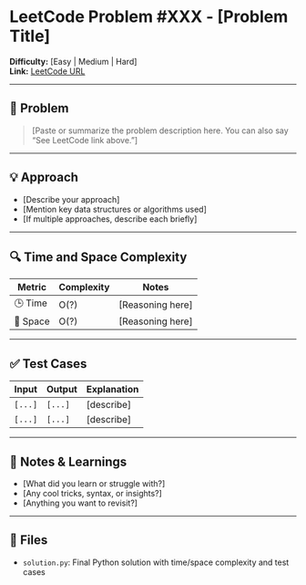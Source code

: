# LeetCode Problem #XXX - [Problem Title]

**Difficulty:** [Easy | Medium | Hard]  
**Link:** [LeetCode URL](https://leetcode.com/problems/replace-this/)

---

## 📝 Problem

> [Paste or summarize the problem description here. You can also say “See LeetCode link above.”]

---

## 💡 Approach

- [Describe your approach]
- [Mention key data structures or algorithms used]
- [If multiple approaches, describe each briefly]

---

## 🔍 Time and Space Complexity

| Metric | Complexity | Notes |
|--------|------------|-------|
| 🕒 Time   | O(?)       | [Reasoning here] |
| 🧠 Space  | O(?)       | [Reasoning here] |

---

## ✅ Test Cases

| Input | Output | Explanation |
|-------|--------|-------------|
| `[...]` | `[...]` | [describe] |
| `[...]` | `[...]` | [describe] |

---

## 🧠 Notes & Learnings

- [What did you learn or struggle with?]
- [Any cool tricks, syntax, or insights?]
- [Anything you want to revisit?]

---

## 📁 Files

- `solution.py`: Final Python solution with time/space complexity and test cases
